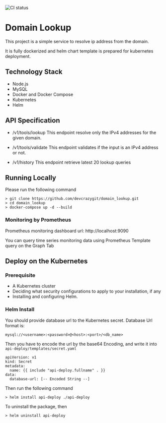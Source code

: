![CI status](https://github.com/devcrazygit/domain_lookup.git/actions/workflows/main.yml/badge.svg)

# Domain Lookup

This project is a simple service to resolve ip address from the domain.

It is fully dockerized and helm chart template is prepared for kubernetes deployment.

## Technology Stack

- Node.js
- MySQL
- Docker and Docker Compose
- Kubernetes
- Helm

## API Specification

- /v1/tools/lookup
  This endpoint resolve only the IPv4 addresses for the given domain.

- /v1/tools/validate
  This endpoint validates if the input is an IPv4 address or not.

- /v1/history
  This endpoint retrieve latest 20 lookup queries

## Running Locally

Please run the following command

```
> git clone https://github.com/devcrazygit/domain_lookup.git
> cd domain_lookup
> docker-compose up -d --build
```

### Monitoring by Prometheus

Prometheus monitoring dashboard url: http://localhost:9090

You can query time series monitoring data using Prometheus Template query on the Graph Tab

## Deploy on the Kubernetes

### Prerequisite

- A Kubernetes cluster
- Deciding what security configurations to apply to your installation, if any
- Installing and configuring Helm.

### Helm Install

You should provide database url to the Kubernetes secret. Database Url format is:

```
mysql://<username>:<password>@<host>:<port>/<db_name>
```

Then you have to encode the url by the base64 Encoding, and write it into `api-deploy/templates/secret.yaml`

```
apiVersion: v1
kind: Secret
metadata:
  name: {{ include "api-deploy.fullname" . }}
data:
  database-url: [-- Encoded String --]
```

Then run the following command

```
> helm install api-deploy ./api-deploy
```

To uninstall the package, then

```
> helm uninstall api-deploy
```
